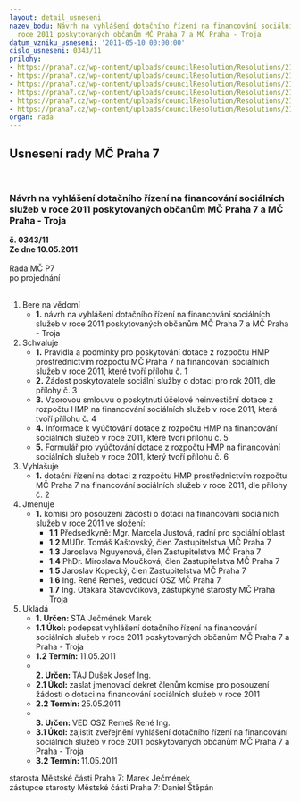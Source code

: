 ```yaml
---
layout: detail_usneseni
nazev_bodu: Návrh na vyhlášení dotačního řízení na financování sociálních služeb v
  roce 2011 poskytovaných občanům MČ Praha 7 a MČ Praha - Troja
datum_vzniku_usneseni: '2011-05-10 00:00:00'
cislo_usneseni: 0343/11
prilohy:
- https://praha7.cz/wp-content/uploads/councilResolution/Resolutions/21682/24-11-1_pravidla_mc_pro_ud%c4%9blov%c3%a1n%c3%ad__dotace_2011.doc
- https://praha7.cz/wp-content/uploads/councilResolution/Resolutions/21682/24-11-2_vyhl%c3%a1%c5%a1en%c3%ad_dota%c4%8dn%c3%adho_%c5%99%c3%adzen%c3%ad_2011.doc
- https://praha7.cz/wp-content/uploads/councilResolution/Resolutions/21682/24-11-3_zadost_poskytovatele_v_prog._2011.doc
- https://praha7.cz/wp-content/uploads/councilResolution/Resolutions/21682/24-11-4_smlouva_dotace_hmp_2011.doc
- https://praha7.cz/wp-content/uploads/councilResolution/Resolutions/21682/24-11-5_informace__formul%c3%a1%c5%99__vy%c3%ba%c4%8dtov%c3%a1n%c3%ad_v_programu_2011.doc
- https://praha7.cz/wp-content/uploads/councilResolution/Resolutions/21682/24-11-6_tab_formular_vyuctovani_-__b)_financni_zprava.xls
organ: rada
---
```

<div id="ucUsn_pList" class="usn">
	<span><h2>Usnesení rady MČ Praha 7 </h2>
<br></span><div class="standBody">
<span><h3>Návrh na vyhlášení dotačního řízení na financování sociálních služeb v roce 2011 poskytovaných občanům MČ Praha 7 a MČ Praha - Troja</h3></span><div class="center">
		<strong>č. 0343/11</strong><br>
	</div>
<div class="center">
		<strong>Ze dne 10.05.2011</strong><br><br>
	</div>Rada MČ P7<br> po projednání<br><br><ol>
<li>Bere na vědomí<ul><li>
<strong>1.</strong> návrh na vyhlášení dotačního řízení na financování sociálních služeb v roce 2011 poskytovaných občanům MČ Praha 7 a MČ Praha - Troja</li></ul>
</li>
<li>Schvaluje<ul>
<li>
<strong>1.</strong> Pravidla a podmínky pro poskytování dotace z rozpočtu HMP prostřednictvím rozpočtu MČ Praha 7 na financování sociálních služeb v roce 2011, které tvoří přílohu č. 1</li>
<li>
<strong>2.</strong> Žádost poskytovatele sociální služby o dotaci pro rok 2011, dle přílohy č. 3</li>
<li>
<strong>3.</strong> Vzorovou smlouvu o poskytnutí účelové neinvestiční dotace z rozpočtu HMP na financování sociálních služeb v roce 2011, která tvoří přílohu č. 4</li>
<li>
<strong>4.</strong> Informace k vyúčtování dotace z rozpočtu HMP na financování sociálních služeb v roce 2011, které tvoří přílohu č. 5</li>
<li>
<strong>5.</strong> Formulář pro vyúčtování dotace z rozpočtu HMP na financování sociálních služeb v roce 2011, který tvoří přílohu č. 6</li>
</ul>
</li>
<li>Vyhlašuje<ul><li>
<strong>1.</strong> dotační řízení na dotaci z rozpočtu HMP prostřednictvím rozpočtu MČ Praha 7 na financování sociálních služeb v roce 2011, dle přílohy č. 2 </li></ul>
</li>
<li>Jmenuje<ul><li>
<strong>1.</strong> komisi pro posouzení žádostí o dotaci na financování sociálních služeb v roce 2011 ve složení:<ul>
<li>
<strong>1.1</strong> Předsedkyně: Mgr. Marcela Justová, radní pro sociální oblast</li>
<li>
<strong>1.2</strong> MUDr. Tomáš Kaštovský, člen Zastupitelstva MČ Praha 7</li>
<li>
<strong>1.3</strong> Jaroslava Nguyenová, člen Zastupitelstva MČ Praha 7  </li>
<li>
<strong>1.4</strong> PhDr. Miroslava  Moučková, člen Zastupitelstva MČ Praha 7 </li>
<li>
<strong>1.5</strong> Jaroslav Kopecký, člen Zastupitelstva MČ Praha 7 </li>
<li>
<strong>1.6</strong> Ing. René Remeš, vedoucí OSZ MČ Praha 7 </li>
<li>
<strong>1.7</strong> Ing. Otakara Stavovčíková, zástupkyně starosty MČ Praha Troja</li>
</ul>
</li></ul>
</li>
<li>Ukládá<ul>
<li>
<strong>1. Určen: </strong>STA Ječmének Marek</li>
<li>
<strong>1.1 Úkol: </strong>podepsat vyhlášení dotačního řízení na financování sociálních služeb v roce 2011 poskytovaných občanům MČ Praha 7 a Praha - Troja</li>
<li>
<strong>1.2 Termín: </strong>11.05.2011</li>
<li>
<strong><br>2. Určen: </strong>TAJ Dušek Josef Ing.</li>
<li>
<strong>2.1 Úkol: </strong>zaslat jmenovací dekret členům komise pro posouzení žádostí o dotaci na financování sociálních služeb v roce 2011</li>
<li>
<strong>2.2 Termín: </strong>25.05.2011</li>
<li>
<strong><br>3. Určen: </strong>VED OSZ Remeš René Ing.</li>
<li>
<strong>3.1 Úkol: </strong>zajistit zveřejnění vyhlášení dotačního řízení na financování sociálních služeb v roce 2011 poskytovaných občanům MČ Praha 7 a Praha - Troja</li>
<li>
<strong>3.2 Termín: </strong>11.05.2011</li>
</ul>
</li>
</ol>starosta Městské části Praha 7: Marek Ječmének<br>zástupce starosty Městské části Praha 7: Daniel Štěpán 
</div>
</div>